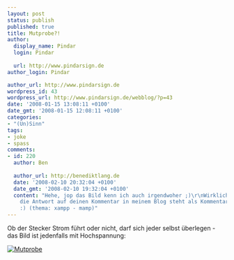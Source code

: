 ```yaml
---
layout: post
status: publish
published: true
title: Mutprobe?!
author:
  display_name: Pindar
  login: Pindar
  
  url: http://www.pindarsign.de
author_login: Pindar

author_url: http://www.pindarsign.de
wordpress_id: 43
wordpress_url: http://www.pindarsign.de/webblog/?p=43
date: '2008-01-15 13:08:11 +0100'
date_gmt: '2008-01-15 12:08:11 +0100'
categories:
- "(Un)Sinn"
tags:
- joke
- spass
comments:
- id: 220
  author: Ben
  
  author_url: http://benediktlang.de
  date: '2008-02-10 20:32:04 +0100'
  date_gmt: '2008-02-10 19:32:04 +0100'
  content: "Hehe, jop das Bild kenn ich auch irgendwoher ;)\r\nWirklich extrem krass,\r\napropos
    die Antwort auf deinen Kommentar in meinem Blog steht als Kommentar drüber
    :) (thema: xampp - mamp)"
---
```

<p>Ob der Stecker Strom führt oder nicht, darf sich jeder selbst überlegen - das Bild ist jedenfalls mit Hochspannung:</p>
<p><a title="Mutprobe" rel="lightbox" href="http://www.pindarsign.de/webblog/?attachment_id=44"><img src="http://www.pindarsign.de/webblog/wp-content/uploads/2008/01/dscn7823.thumbnail.jpg" border="0" alt="Mutprobe" /></a></p>
